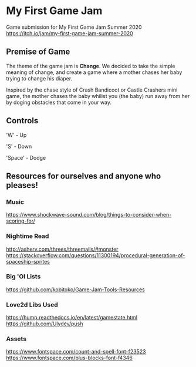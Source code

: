 # My First Game Jam
Game submission for My First Game Jam Summer 2020
https://itch.io/jam/my-first-game-jam-summer-2020

## Premise of Game
The theme of the game jam is **Change**. We decided to take the simple meaning of change, and create a game where a mother chases her baby trying to change his diaper.

Inspired by the chase style of Crash Bandicoot or Castle Crashers mini game, the mother chases the baby whilist you (the baby) run away from her by doging obstacles that come in your way.

## Controls
'W' - Up

'S' - Down

'Space' - Dodge

## Resources for ourselves and anyone who pleases!

### Music
https://www.shockwave-sound.com/blog/things-to-consider-when-scoring-for/

### Nightime Read
http://asherv.com/threes/threemails/#monster
https://stackoverflow.com/questions/11300194/procedural-generation-of-spaceship-sprites


### Big 'Ol Lists
https://github.com/kobitoko/Game-Jam-Tools-Resources

### Love2d Libs Used 
https://hump.readthedocs.io/en/latest/gamestate.html
https://github.com/Ulydev/push

### Assets
https://www.fontspace.com/count-and-spell-font-f23523
https://www.fontspace.com/blus-blocks-font-f4346
